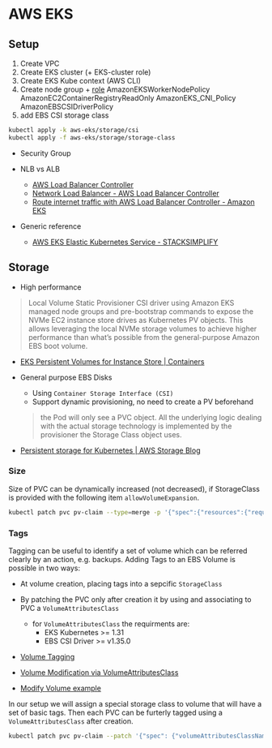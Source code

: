 # AWS EKS

## Setup

1. Create VPC
2. Create EKS cluster (+ EKS-cluster role)
3. Create EKS Kube context (AWS CLI)
4. Create node group + [role](https://docs.aws.amazon.com/eks/latest/userguide/create-node-role.html)
  AmazonEKSWorkerNodePolicy
  AmazonEC2ContainerRegistryReadOnly
  AmazonEKS_CNI_Policy
  AmazonEBSCSIDriverPolicy
5. add EBS CSI storage class

  ```bash
  kubectl apply -k aws-eks/storage/csi
  kubectl apply -f aws-eks/storage/storage-class
  ```

* Security Group
* NLB vs ALB
  * [AWS Load Balancer Controller](https://kubernetes-sigs.github.io/aws-load-balancer-controller/v2.6/)
  * [Network Load Balancer - AWS Load Balancer Controller](https://kubernetes-sigs.github.io/aws-load-balancer-controller/v2.6/guide/service/nlb/)
  * [Route internet traffic with AWS Load Balancer Controller - Amazon EKS](https://docs.aws.amazon.com/eks/latest/userguide/aws-load-balancer-controller.html)

* Generic reference
  * [AWS EKS Elastic Kubernetes Service - STACKSIMPLIFY](https://www.stacksimplify.com/aws-eks/)

## Storage

* High performance

> Local Volume Static Provisioner CSI driver using Amazon EKS managed node groups and pre-bootstrap commands to expose the NVMe EC2 instance store drives as Kubernetes PV objects. This allows leveraging the local NVMe storage volumes to achieve higher performance than what’s possible from the general-purpose Amazon EBS boot volume.

* [EKS Persistent Volumes for Instance Store | Containers](https://aws.amazon.com/blogs/containers/eks-persistent-volumes-for-instance-store/)

* General purpose EBS Disks

  * Using `Container Storage Interface (CSI)`
  * Support dynamic provisioning, no need to create a PV beforehand
  > the Pod will only see a PVC object. All the underlying logic dealing with the actual storage technology is implemented by the provisioner the Storage Class object uses.

* [Persistent storage for Kubernetes | AWS Storage Blog](https://aws.amazon.com/blogs/storage/persistent-storage-for-kubernetes/)

### Size

Size of PVC can be dynamically increased (not decreased), if StorageClass is provided with the following item `allowVolumeExpansion`.

```bash
kubectl patch pvc pv-claim --type=merge -p '{"spec":{"resources":{"requests":{"storage":"50Gi"}}}}'
```

### Tags

Tagging can be useful to identify a set of volume which can be referred clearly by an action, e.g. backups.
Adding Tags to an EBS Volume is possible in two ways:

* At volume creation, placing tags into a sepcific `StorageClass`

* By patching the PVC only after creation it by using and associating to PVC a `VolumeAttributesClass`

  * for `VolumeAttributesClass` the requirments are:
    * EKS Kubernetes >= 1.31
    * EBS CSI Driver >= v1.35.0

* [Volume Tagging](https://github.com/kubernetes-sigs/aws-ebs-csi-driver/blob/master/docs/tagging.md)
* [Volume Modification via VolumeAttributesClass](https://github.com/kubernetes-sigs/aws-ebs-csi-driver/tree/master/examples/kubernetes/modify-volume)
* [Modify Volume example](https://github.com/kubernetes-sigs/aws-ebs-csi-driver/tree/master/examples/kubernetes/modify-volume "aws-ebs-csi-driver/examples/kubernetes/modify-volume at master · kubernetes-sigs/aws-ebs-csi-driver")

In our setup we will assign a special storage class to volume that will have a set of basic tags.
Then each PVC can be furterly tagged using a `VolumeAttributesClass` after creation.

```bash
kubectl patch pvc pv-claim --patch '{"spec": {"volumeAttributesClassName": "validator-tags"}}'   
```

